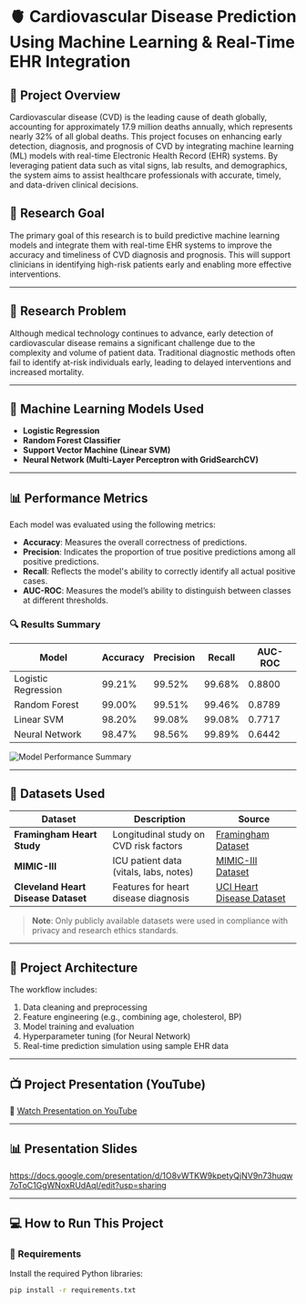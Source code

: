 # 🫀 Cardiovascular Disease Prediction Using Machine Learning & Real-Time EHR Integration

## 📌 Project Overview

Cardiovascular disease (CVD) is the leading cause of death globally, accounting for approximately 17.9 million deaths annually, which represents nearly 32% of all global deaths. This project focuses on enhancing early detection, diagnosis, and prognosis of CVD by integrating machine learning (ML) models with real-time Electronic Health Record (EHR) systems. By leveraging patient data such as vital signs, lab results, and demographics, the system aims to assist healthcare professionals with accurate, timely, and data-driven clinical decisions.

## 🎯 Research Goal

The primary goal of this research is to build predictive machine learning models and integrate them with real-time EHR systems to improve the accuracy and timeliness of CVD diagnosis and prognosis. This will support clinicians in identifying high-risk patients early and enabling more effective interventions.

---

## 🧠 Research Problem

Although medical technology continues to advance, early detection of cardiovascular disease remains a significant challenge due to the complexity and volume of patient data. Traditional diagnostic methods often fail to identify at-risk individuals early, leading to delayed interventions and increased mortality.

---

## 🧪 Machine Learning Models Used

- **Logistic Regression**
- **Random Forest Classifier**
- **Support Vector Machine (Linear SVM)**
- **Neural Network (Multi-Layer Perceptron with GridSearchCV)**

---

## 📊 Performance Metrics

Each model was evaluated using the following metrics:

- **Accuracy**: Measures the overall correctness of predictions.
- **Precision**: Indicates the proportion of true positive predictions among all positive predictions.
- **Recall**: Reflects the model's ability to correctly identify all actual positive cases.
- **AUC-ROC**: Measures the model’s ability to distinguish between classes at different thresholds.

### 🔍 Results Summary

| Model               | Accuracy | Precision | Recall | AUC-ROC |
|--------------------|----------|-----------|--------|---------|
| Logistic Regression | 99.21%   | 99.52%    | 99.68% | 0.8800  |
| Random Forest       | 99.00%   | 99.51%    | 99.46% | 0.8789  |
| Linear SVM          | 98.20%   | 99.08%    | 99.08% | 0.7717  |
| Neural Network      | 98.47%   | 98.56%    | 99.89% | 0.6442  |

![Model Performance Summary](pictures/model_performance_summary.png)

---

## 📂 Datasets Used

| Dataset | Description | Source |
|--------|-------------|--------|
| **Framingham Heart Study** | Longitudinal study on CVD risk factors | [Framingham Dataset](https://www.framinghamheartstudy.org/) |
| **MIMIC-III** | ICU patient data (vitals, labs, notes) | [MIMIC-III Dataset](https://mimic.mit.edu/) |
| **Cleveland Heart Disease Dataset** | Features for heart disease diagnosis | [UCI Heart Disease Dataset](https://archive.ics.uci.edu/dataset/45/heart+disease) |

> **Note**: Only publicly available datasets were used in compliance with privacy and research ethics standards.

---

## 🧠 Project Architecture

The workflow includes:
1. Data cleaning and preprocessing
2. Feature engineering (e.g., combining age, cholesterol, BP)
3. Model training and evaluation
4. Hyperparameter tuning (for Neural Network)
5. Real-time prediction simulation using sample EHR data

---

## 📺 Project Presentation (YouTube)

🎥 [Watch Presentation on YouTube](https://www.youtube.com/watch?v=your-link-here)

---

## 📊 Presentation Slides
 https://docs.google.com/presentation/d/1O8vWTKW9kpetyQjNV9n73huqw7oToC1GgWNoxRUdAqI/edit?usp=sharing

---

## 💻 How to Run This Project

### 🔧 Requirements

Install the required Python libraries:

```bash
pip install -r requirements.txt
